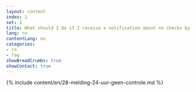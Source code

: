 ```yaml
---
layout: content
index: 1
set: 2
title: What should I do if I receive a notification about no checks by the app for 24 hours?
lang: ro
contentLang: en
categories:
- ro
- faq
showBreadCrumbs: true
showContact: true
---
```

{% include content/en/28-melding-24-uur-geen-controle.md %}
